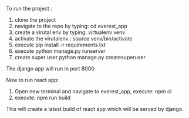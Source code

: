 To run the project :

1. clone the project
2. navigate to the repo by typing: cd everest_app
3. create a virutal env by typing: virtualenv venv
4. activate the virutalenv : source venv/bin/activate
5. execute pip install -r requirements.txt
6. execute python manage.py runserver
7. create super user python manage.py createsuperuser


The django app will run in port 8000

Now to run react app: 
1. Open new terminal and navigate to everest_app, execute: npm ci
2. execute: npm run build 

This will create a latest build of react app which will be served by django.
